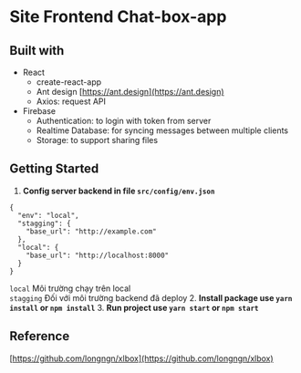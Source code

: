 # Site Frontend Chat-box-app

## Built with

* React
    * create-react-app
    * Ant design [https://ant.design](https://ant.design)
    * Axios: request API
* Firebase
    * Authentication: to login with token from server
    * Realtime Database: for syncing messages between multiple clients
    * Storage: to support sharing files

## Getting Started
1. **Config server backend in file `src/config/env.json`**
```
{
  "env": "local",
  "stagging": {
    "base_url": "http://example.com"
  },
  "local": {
    "base_url": "http://localhost:8000"
  }
}
```
`local` Môi trường chạy trên local  
`stagging` Đối với môi trường backend đã deploy
2. **Install package use `yarn install` or `npm install`**
3. **Run project use `yarn start` or `npm start`**

## Reference

[https://github.com/longngn/xlbox](https://github.com/longngn/xlbox)
